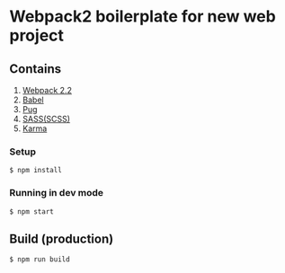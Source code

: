# Webpack2 boilerplate for new web project

## Contains
1. [Webpack 2.2](https://webpack.github.io)
2. [Babel](https://babeljs.io/)
3. [Pug](https://github.com/pugjs)
4. [SASS(SCSS)](http://sass-lang.com/)
5. [Karma](https://karma-runner.github.io/1.0/index.html)

### Setup

```
$ npm install
```

### Running in dev mode

```
$ npm start
```

## Build (production)

```
$ npm run build
